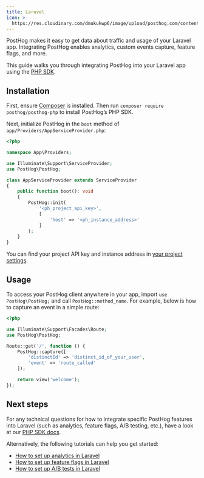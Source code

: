 ```yaml
---
title: Laravel
icon: >-
  https://res.cloudinary.com/dmukukwp6/image/upload/posthog.com/contents/docs/integrate/frameworks/laravel.svg
---
```


PostHog makes it easy to get data about traffic and usage of your Laravel app. Integrating PostHog enables analytics, custom events capture, feature flags, and more.

This guide walks you through integrating PostHog into your Laravel app using the [PHP SDK](/docs/libraries/php).

## Installation

First, ensure [Composer](https://getcomposer.org/) is installed. Then run `composer require posthog/posthog-php` to install PostHog’s PHP SDK.

Next, initialize PostHog in the `boot` method of `app/Providers/AppServiceProvider.php`:

```php file=app/Providers/AppServiceProvider.php
<?php

namespace App\Providers;

use Illuminate\Support\ServiceProvider;
use PostHog\PostHog;

class AppServiceProvider extends ServiceProvider
{
    public function boot(): void
    {
        PostHog::init(
            '<ph_project_api_key>',
            [
                'host' => '<ph_instance_address>'
            ]
        );
    }
}
```

You can find your project API key and instance address in [your project settings](https://us.posthog.com/project/settings). 

## Usage

To access your PostHog client anywhere in your app, import `use PostHog\PostHog;` and call `PostHog::method_name`. For example, below is how to capture an event in a simple route:

```php file=routes/web.php
<?php

use Illuminate\Support\Facades\Route;
use PostHog\PostHog;

Route::get('/', function () {
    PostHog::capture([
        'distinctId' => 'distinct_id_of_your_user',
        'event' => 'route_called'
    ]);

    return view('welcome');
});
```

## Next steps

For any technical questions for how to integrate specific PostHog features into Laravel (such as analytics, feature flags, A/B testing, etc.), have a look at our [PHP SDK docs](/docs/libraries/php).

Alternatively, the following tutorials can help you get started:

- [How to set up analytics in Laravel](/tutorials/laravel-analytics)
- [How to set up feature flags in Laravel](/tutorials/laravel-feature-flags)
- [How to set up A/B tests in Laravel](/tutorials/laravel-ab-tests)

